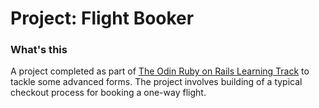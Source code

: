 # Project: Flight Booker

### What's this

A project completed as part of [The Odin Ruby on Rails Learning Track](https://www.theodinproject.com/courses/ruby-on-rails/lessons/building-advanced-forms) to tackle some advanced forms. The project involves building of a typical checkout process for booking a one-way flight.
